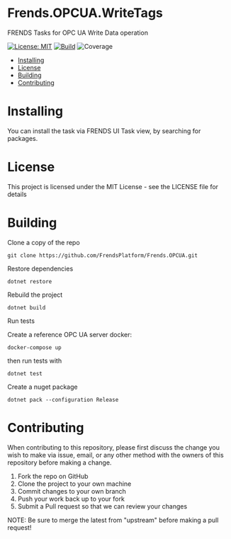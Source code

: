 # Frends.OPCUA.WriteTags
FRENDS Tasks for OPC UA Write Data operation

[![License: MIT](https://img.shields.io/badge/License-MIT-green.svg)](https://opensource.org/licenses/MIT)
[![Build](https://github.com/FrendsPlatform/Frends.OPCUA/actions/workflows/WriteTags_build_and_test_on_main.yml/badge.svg)](https://github.com/FrendsPlatform/Frends.OPCUA/actions)
![Coverage](https://app-github-custom-badges.azurewebsites.net/Badge?key=FrendsPlatform/Frends.OPCUA/Frends.OPCUA.WriteTags|main)

- [Installing](#installing)
- [License](#license)
- [Building](#building)
- [Contributing](#contributing)

Installing
==========

You can install the task via FRENDS UI Task view, by searching for packages.

License
=======
This project is licensed under the MIT License - see the LICENSE file for details

Building
========

Clone a copy of the repo

`git clone https://github.com/FrendsPlatform/Frends.OPCUA.git`

Restore dependencies

`dotnet restore`

Rebuild the project

`dotnet build`

Run tests

Create a reference OPC UA server docker:

`docker-compose up`

then run tests with

`dotnet test`

Create a nuget package

`dotnet pack --configuration Release`

Contributing
============
When contributing to this repository, please first discuss the change you wish to make via issue, email, or any other method with the owners of this repository before making a change.

1. Fork the repo on GitHub
2. Clone the project to your own machine
3. Commit changes to your own branch
4. Push your work back up to your fork
5. Submit a Pull request so that we can review your changes

NOTE: Be sure to merge the latest from "upstream" before making a pull request!